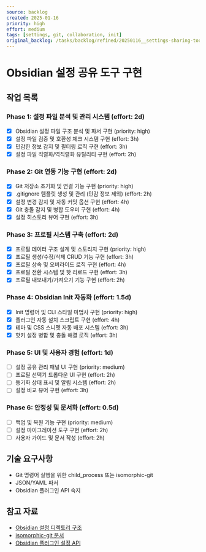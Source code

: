 ```yaml
---
source: backlog
created: 2025-01-16
priority: high
effort: medium
tags: [settings, git, collaboration, init]
original_backlog: /tasks/backlog/refined/20250116__settings-sharing-tool.md
---
```


# Obsidian 설정 공유 도구 구현

## 작업 목록

### Phase 1: 설정 파일 분석 및 관리 시스템 (effort: 2d)
- [x] Obsidian 설정 파일 구조 분석 및 파서 구현 (priority: high)
- [x] 설정 파일 검증 및 호환성 체크 시스템 구현 (effort: 3h)
- [x] 민감한 정보 감지 및 필터링 로직 구현 (effort: 3h)
- [x] 설정 파일 직렬화/역직렬화 유틸리티 구현 (effort: 2h)

### Phase 2: Git 연동 기능 구현 (effort: 2d)
- [x] Git 저장소 초기화 및 연결 기능 구현 (priority: high)
- [x] .gitignore 템플릿 생성 및 관리 (민감 정보 제외) (effort: 2h)
- [x] 설정 변경 감지 및 자동 커밋 옵션 구현 (effort: 4h)
- [x] Git 충돌 감지 및 병합 도우미 구현 (effort: 4h)
- [x] 설정 히스토리 뷰어 구현 (effort: 3h)

### Phase 3: 프로필 시스템 구축 (effort: 2d)
- [x] 프로필 데이터 구조 설계 및 스토리지 구현 (priority: high)
- [x] 프로필 생성/수정/삭제 CRUD 기능 구현 (effort: 3h)
- [x] 프로필 상속 및 오버라이드 로직 구현 (effort: 4h)
- [x] 프로필 전환 시스템 및 핫 리로드 구현 (effort: 3h)
- [x] 프로필 내보내기/가져오기 기능 구현 (effort: 2h)

### Phase 4: Obsidian Init 자동화 (effort: 1.5d)
- [x] Init 명령어 및 CLI 스타일 마법사 구현 (priority: high)
- [x] 플러그인 자동 설치 스크립트 구현 (effort: 4h)
- [x] 테마 및 CSS 스니펫 자동 배포 시스템 (effort: 3h)
- [x] 핫키 설정 병합 및 충돌 해결 로직 (effort: 3h)

### Phase 5: UI 및 사용자 경험 (effort: 1d)
- [ ] 설정 공유 관리 패널 UI 구현 (priority: medium)
- [ ] 프로필 선택기 드롭다운 UI 구현 (effort: 2h)
- [ ] 동기화 상태 표시 및 알림 시스템 (effort: 2h)
- [ ] 설정 비교 뷰어 구현 (effort: 3h)

### Phase 6: 안정성 및 문서화 (effort: 0.5d)
- [ ] 백업 및 복원 기능 구현 (priority: medium)
- [ ] 설정 마이그레이션 도구 구현 (effort: 2h)
- [ ] 사용자 가이드 및 문서 작성 (effort: 2h)

## 기술 요구사항
- Git 명령어 실행을 위한 child_process 또는 isomorphic-git
- JSON/YAML 파서
- Obsidian 플러그인 API 숙지

## 참고 자료
- [Obsidian 설정 디렉토리 구조](https://docs.obsidian.md/Advanced+topics/Obsidian+URI)
- [isomorphic-git 문서](https://isomorphic-git.org/)
- [Obsidian 플러그인 설정 API](https://docs.obsidian.md/Plugins/User+interface/Settings)